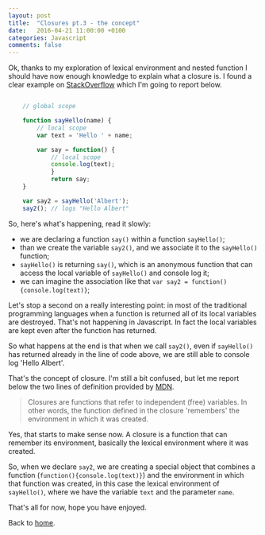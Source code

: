 ```yaml
---
layout: post
title:  "Closures pt.3 - the concept"
date:   2016-04-21 11:00:00 +0100
categories: Javascript
comments: false
---
```


Ok, thanks to my exploration of lexical environment and nested function I should have now enough knowledge to explain what a closure is. I found a clear example on [StackOverflow](http://stackoverflow.com/questions/111102/how-do-javascript-closures-work?page=1&tab=votes#tab-top) which I'm going to report below.

```javascript

	// global scope

	function sayHello(name) {
		// local scope
		var text = 'Hello ' + name; 

		var say = function() { 
			// local scope
			console.log(text); 
			}
			return say;
	}

	var say2 = sayHello('Albert');
	say2(); // logs "Hello Albert"

```
So, here's what's happening, read it slowly: 

* we are declaring a function `say()` within a function `sayHello()`;
* than we create the variable `say2()`, and we associate it to the `sayHello()` function;
* `sayHello()` is returning `say()`, which is an anonymous function that can access the local variable of `sayHello()` and console log it;
* we can imagine the association like that `var say2 = function(){console.log(text)}`;

Let's stop a second on a really interesting point: in most of the traditional programming languages when a function is returned all of its local variables are destroyed. That's not happening in Javascript. In fact the local variables are kept even after the function has returned.

So what happens at the end is that when we call `say2()`, even if `sayHello()` has returned already in the line of code above, we are still able to console log 'Hello Albert'.

That's the concept of closure. I'm still a bit confused, but let me report below the two lines of definition provided by [MDN](https://developer.mozilla.org/en/docs/Web/JavaScript/Closures).

> Closures are functions that refer to independent (free) variables. In other words, the function defined in the closure 'remembers' the environment in which it was created.

Yes, that starts to make sense now. A closure is a function that can remember its environment, basically the lexical environment where it was created. 

So, when we declare `say2`, we are creating a special object that combines a function (`function(){console.log(text)}`) and the environment in which that function was created, in this case the lexical environment of `sayHello()`, where we have the variable `text` and the parameter `name`.

That's all for now, hope you have enjoyed.

Back to [home](/).